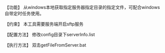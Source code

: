 【功能】
从windows本地获取指定服务器指定目录的指定文件，可配合windows自带定时任务使用。

【约束】
本工具需要服务端开启sftp服务

【配置方法】
修改config目录下serverInfo.list

【执行方法】
双击getFileFromServer.bat